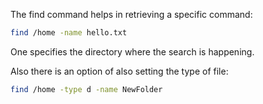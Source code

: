 The find command helps in retrieving a specific command:


```bash
find /home -name hello.txt
```

One specifies the directory where the search is happening.

Also there is an option of also setting the type of file:

```bash
find /home -type d -name NewFolder
```